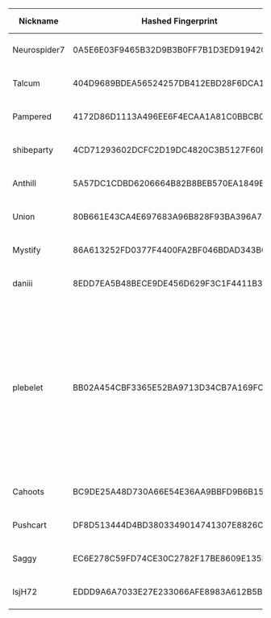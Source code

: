 | Nickname |  Hashed Fingerprint	| Or Addresses | Contact | Running | Flags | Last Seen | First Seen | Last Restarted | Advertised Bandwidth | Platform | Version | Version Status | Recommended Version | Verified hostnames | Exit policy |
|---|---|---|---|---|---|---|---|---|---|---|---|---|---|---|---|
|Neurospider7 | 0A5E6E03F9465B32D9B3B0FF7B1D3ED91942058F | ["198.98.58.110:443"] | netherworldbelow AT mail DOT com | true | Running, V2Dir, Valid | 2025-10-17 09:00:00 | 2025-10-17 06:00:00 | 2025-10-17 05:48:42 | 0 | Tor 0.4.8.19 on Linux | 0.4.8.19 | recommended | true | N/A | ["reject *:*"]|
|Talcum | 404D9689BDEA56524257DB412EBD28F6DCA1E628 | ["49.12.106.137:443","[2a01:4f8:c014:c013::1]:443"] | Talcum@proton.me | true | Running, V2Dir, Valid | 2025-10-17 09:00:00 | 2025-10-17 08:00:00 | 2025-10-17 07:36:46 | 0 | Tor 0.4.8.19 on Linux | 0.4.8.19 | recommended | true | ["static.137.106.12.49.clients.your-server.de"] | ["reject *:*"]|
|Pampered | 4172D86D1113A496EE6F4ECAA1A81C0BBCB07774 | ["5.75.234.90:443","[2a01:4f8:c013:e7e7::1]:443"] | Pampered@proton.me | true | Running, V2Dir, Valid | 2025-10-17 09:00:00 | 2025-10-17 08:00:00 | 2025-10-17 07:27:50 | 0 | Tor 0.4.8.19 on Linux | 0.4.8.19 | recommended | true | ["static.90.234.75.5.clients.your-server.de"] | ["reject *:*"]|
|shibeparty | 4CD71293602DCFC2D19DC4820C3B5127F60F871F | ["176.146.124.34:9001"] | tor@shibe.fr | true | Running, V2Dir, Valid | 2025-10-17 09:00:00 | 2025-10-17 09:00:00 | 2025-10-17 07:57:31 | 0 | Tor 0.4.8.19 on Linux | 0.4.8.19 | recommended | true | ["176-146-124-34.abo.bbox.fr"] | ["reject *:*"]|
|Anthill | 5A57DC1CDBD6206664B82B8BEB570EA1849B50D0 | ["91.99.79.188:443","[2a01:4f8:1c1a:c686::1]:443"] | Anthill@proton.me | true | Running, V2Dir, Valid | 2025-10-17 09:00:00 | 2025-10-17 08:00:00 | 2025-10-17 07:32:18 | 0 | Tor 0.4.8.19 on Linux | 0.4.8.19 | recommended | true | ["static.188.79.99.91.clients.your-server.de"] | ["reject *:*"]|
|Union | 80B661E43CA4E697683A96B828F93BA396A74632 | ["128.140.87.180:443","[2a01:4f8:c014:bd71::1]:443"] | Union@proton.me | true | Running, V2Dir, Valid | 2025-10-17 09:00:00 | 2025-10-17 08:00:00 | 2025-10-17 07:27:37 | 0 | Tor 0.4.8.19 on Linux | 0.4.8.19 | recommended | true | ["static.180.87.140.128.clients.your-server.de"] | ["reject *:*"]|
|Mystify | 86A613252FD0377F4400FA2BF046BDAD343B0B7B | ["91.99.22.255:443","[2a01:4f8:1c1a:39f3::1]:443"] | Mystify@proton.me | true | Running, V2Dir, Valid | 2025-10-17 09:00:00 | 2025-10-17 08:00:00 | 2025-10-17 07:31:57 | 0 | Tor 0.4.8.19 on Linux | 0.4.8.19 | recommended | true | ["static.255.22.99.91.clients.your-server.de"] | ["reject *:*"]|
|daniii | 8EDD7EA5B48BECE9DE456D629F3C1F4411B3FACD | ["91.186.39.119:9002"] | fuck.off@gmail.com | true | Running, V2Dir, Valid | 2025-10-17 09:00:00 | 2025-10-17 01:00:00 | 2025-10-17 02:07:03 | 0 | Tor 0.4.8.10 on Linux | 0.4.8.10 | recommended | true | ["pool-119.39.186.91.dynamic.wobline-ip.de"] | ["reject *:*"]|
|plebelet | BB02A454CBF3365E52BA9713D34CB7A169FC4D79 | ["107.189.27.145:443","[2602:fa59:5:915::1]:443"] | johan@freemail | true | Exit, Running, Valid | 2025-10-17 09:00:00 | 2025-10-17 01:00:00 | 2025-10-17 00:46:40 | 0 | Tor 0.4.8.19 on Linux | 0.4.8.19 | recommended | true | N/A | ["reject 0.0.0.0/8:*","reject 169.254.0.0/16:*","reject 127.0.0.0/8:*","reject 192.168.0.0/16:*","reject 10.0.0.0/8:*","reject 172.16.0.0/12:*","reject 107.189.27.145:*","reject *:25","reject *:119","reject *:135-139","reject *:445","reject *:563","reject *:1214","reject *:4661-4666","reject *:6346-6429","reject *:6699","reject *:6881-6999","accept *:*"]|
|Cahoots | BC9DE25A48D730A66E54E36AA9BBFD9B6B152829 | ["116.202.9.44:443","[2a01:4f8:c013:f4bf::1]:443"] | Cahoots@proton.me | true | Running, V2Dir, Valid | 2025-10-17 09:00:00 | 2025-10-17 08:00:00 | 2025-10-17 07:07:49 | 0 | Tor 0.4.8.19 on Linux | 0.4.8.19 | recommended | true | ["static.44.9.202.116.clients.your-server.de"] | ["reject *:*"]|
|Pushcart | DF8D513444D4BD3803349014741307E8826C4680 | ["91.98.90.228:443","[2a01:4f8:c012:d5b1::1]:443"] | Pushcart@proton.me | true | Running, V2Dir, Valid | 2025-10-17 09:00:00 | 2025-10-17 08:00:00 | 2025-10-17 07:10:33 | 0 | Tor 0.4.8.19 on Linux | 0.4.8.19 | recommended | true | ["static.228.90.98.91.clients.your-server.de"] | ["reject *:*"]|
|Saggy | EC6E278C59FD74CE30C2782F17BE8609E135B3C7 | ["168.119.189.61:443","[2a01:4f8:c012:5f4c::1]:443"] | Saggy@proton.me | true | Running, V2Dir, Valid | 2025-10-17 09:00:00 | 2025-10-17 08:00:00 | 2025-10-17 07:37:08 | 0 | Tor 0.4.8.19 on Linux | 0.4.8.19 | recommended | true | ["static.61.189.119.168.clients.your-server.de"] | ["reject *:*"]|
|lsjH72 | EDDD9A6A7033E27E233066AFE8983A612B5BEFED | ["2.56.246.107:9001","[2a0e:97c0:3ea:585::1]:9001"] | L <rarity_discard300 at simplelogin dot com> | true | Running, Valid | 2025-10-17 09:00:00 | 2025-10-17 09:00:00 | 2025-10-17 08:25:37 | 0 | Tor 0.4.8.17 on Linux | 0.4.8.17 | recommended | true | N/A | ["reject *:*"]|
